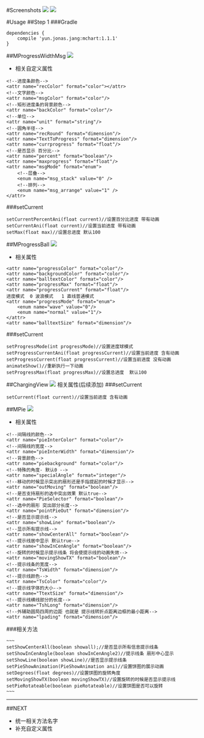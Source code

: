 #Screenshots
![](http://i.imgur.com/JaoqkeW.gif)
![](https://github.com/mychoices/Mchart/blob/master/2323.gif?raw=true)

#Usage
##Step 1
###Gradle
```
dependencies {
    compile 'yun.jonas.jang:mchart:1.1.1'
}

```

##MProgressWidthMsg 
![](https://github.com/mychoices/Mchart/blob/master/image/msg.gif?raw=true)

- 相关自定义属性
```
<!--进度条颜色-->
<attr name="recColor" format="color"></attr>
<!--文字颜色-->
<attr name="msgColor" format="color"/>
<!--矩形进度条的背景颜色-->
<attr name="backColor" format="color"/>
<!--单位-->
<attr name="unit" format="string"/>
<!--圆角半径-->
<attr name="recRound" format="dimension"/>
<attr name="TextToProgress" format="dimension"/>
<attr name="currprogress" format="float"/>
<!--是否显示 百分比-->
<attr name="percent" format="boolean"/>
<attr name="maxprogress" format="float"/>
<attr name="msgMode" format="enum">
    <!--层叠-->
    <enum name="msg_stack" value="0" />
    <!--排列-->
    <enum name="msg_arrange" value="1" />
</attr>
```
###setCurrent
```
setCurrentPercentAni(float current)//设置百分比进度 带有动画
setCurrentAni(float current)//设置当前进度 带有动画
setMax(float max)//设置总进度 默认100
```

##MProgressBall
![](https://github.com/mychoices/Mchart/blob/master/image/ball.gif?raw=true)
- 相关属性
```
<attr name="progressColor" format="color"/>
<attr name="backgroundColor" format="color"/>
<attr name="balltextColor" format="color"/>
<attr name="progressMax" format="float"/>
<attr name="progressCurrent" format="float"/>
进度模式  0 波浪模式   1 直线普通模式
<attr name="progressMode" format="enum">
    <enum name="wave" value="0"/>
    <enum name="normal" value="1"/>
</attr>
<attr name="balltextSize" format="dimension"/>
```
###setCurrent
~~~
setProgressMode(int progressMode)//设置进度球模式 
setProgressCurrentAni(float progressCurrent)//设置当前进度 含有动画
setProgressCurrent(float progressCurrent)//设置当前进度 没有动画
animateShow()//重新执行一下动画
setProgressMax(float progressMax)//设置总进度  默认100
~~~

##ChargingView
![](https://github.com/mychoices/Mchart/blob/master/image/charge.gif?raw=true)
相关属性(后续添加)
###setCurrent
~~~
setCurrent(float current)//设置当前进度 含有动画
~~~

##MPie
![](https://github.com/mychoices/Mchart/blob/master/image/pie.gif?raw=true)
- 相关属性
~~~
<!--间隔线的颜色-->
<attr name="pieInterColor" format="color"/>
<!--间隔线的宽度-->
<attr name="pieInterWidth" format="dimension"/>
<!--背景颜色-->
<attr name="piebackground" format="color"/>
<!--特殊的角度- 默认0 -->
<attr name="specialAngle" format="integer"/>
<!--移动的时候显示突出的扇形还是手指提起的时候才显示-->
<attr name="outMoving" format="boolean"/>
<!--是否支持扇形的选中突出效果 默认true-->
<attr name="PieSelector" format="boolean"/>
<!--选中的扇形 突出部分长度-->
<attr name="pointPieOut" format="dimension"/>
<!--是否显示提示线-->
<attr name="showLine" format="boolean"/>
<!--显示所有提示线-->
<attr name="showCenterAll" format="boolean"/>
<!--提示线居中显示 默认true-->
<attr name="showInCenAngle" format="boolean"/>
<!--旋转的时候显示提示线条 将会使提示线的动画失效-->
<attr name="movingShowTX" format="boolean"/>
<!--提示线条的宽度-->
<attr name="TsWidth" format="dimension"/>
<!--提示线颜色-->
<attr name="TsColor" format="color"/>
<!--提示线字体的大小-->
<attr name="TtextSize" format="dimension"/>
<!--提示线横线部分的长度-->
<attr name="TshLong" format="dimension"/>
<!--外辅助圆局四周的边距 也就是 提示线转折点距离边框的最小距离-->
<attr name="lpading" format="dimension"/>
~~~
###相关方法

	~~~
	setShowCenterAll(boolean showall);//是否显示所有信息提示线条
	setShowInCenAngle(boolean showInCenAngle2)//提示线条 扇形中心显示
	setShowLine(boolean showLine)//是否显示提示线条
	setPieShowAnimation(PieShowAnimation ani)//设置饼图的展示动画
	setDegrees(float degrees)//设置饼图的旋转角度
	setMovingShowTX(boolean movingShowTX)//设置旋转的时候是否显示提示线
	setPieRotateable(boolean pieRotateable)//设置饼图是否可以旋转
	~~~

-----
##NEXT
- 统一相关方法名字
- 补充自定义属性
